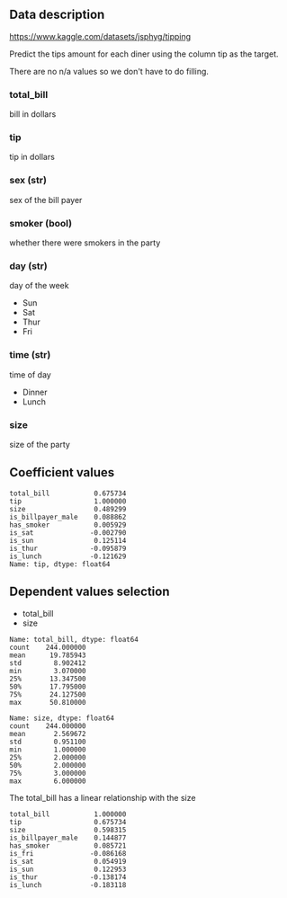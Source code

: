 ## Data description

https://www.kaggle.com/datasets/jsphyg/tipping

Predict the tips amount for each diner using the column tip as the target.

There are no n/a values so we don't have to do filling.

### total_bill

bill in dollars

### tip

tip in dollars

### sex (str)

sex of the bill payer

### smoker (bool)

whether there were smokers in the party

### day (str)

day of the week

- Sun
- Sat
- Thur
- Fri

### time (str)

time of day

- Dinner
- Lunch

### size

size of the party

## Coefficient values

```
total_bill           0.675734
tip                  1.000000
size                 0.489299
is_billpayer_male    0.088862
has_smoker           0.005929
is_sat              -0.002790
is_sun               0.125114
is_thur             -0.095879
is_lunch            -0.121629
Name: tip, dtype: float64
```

## Dependent values selection

- total_bill
- size

```
Name: total_bill, dtype: float64
count    244.000000
mean      19.785943
std        8.902412
min        3.070000
25%       13.347500
50%       17.795000
75%       24.127500
max       50.810000

Name: size, dtype: float64
count    244.000000
mean       2.569672
std        0.951100
min        1.000000
25%        2.000000
50%        2.000000
75%        3.000000
max        6.000000
```

The total_bill has a linear relationship with the size
```
total_bill           1.000000
tip                  0.675734
size                 0.598315
is_billpayer_male    0.144877
has_smoker           0.085721
is_fri              -0.086168
is_sat               0.054919
is_sun               0.122953
is_thur             -0.138174
is_lunch            -0.183118
```
